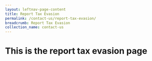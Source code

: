 ```yaml
---
layout: leftnav-page-content
title: Report Tax Evasion
permalink: /contact-us/report-tax-evasion/
breadcrumb: Report Tax Evasion
collection_name: contact-us
---
```

# This is the report tax evasion page


